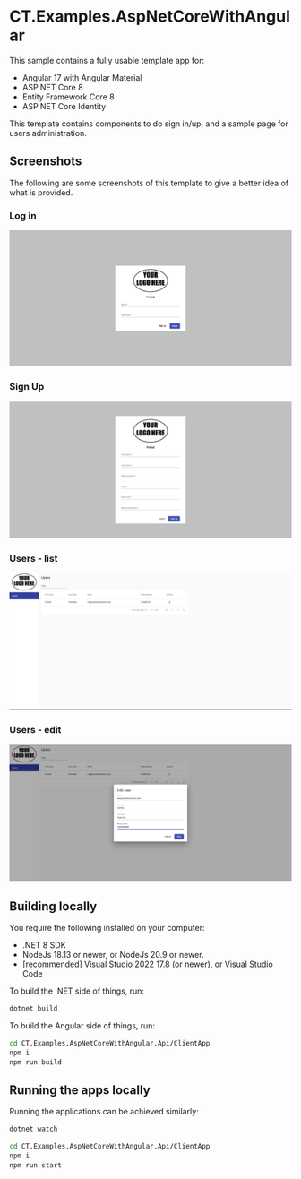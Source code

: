 # CT.Examples.AspNetCoreWithAngular

This sample contains a fully usable template app for:

* Angular 17 with Angular Material
* ASP.NET Core 8
* Entity Framework Core 8
* ASP.NET Core Identity

This template contains components to do sign in/up, and a sample page for users administration.

## Screenshots

The following are some screenshots of this template to give a better idea of what is provided.

### Log in

![Log in](/assets/login.png)

### Sign Up

![Sign up](/assets/signup.png)

### Users - list

![Users list](/assets/users.png)

### Users - edit

![Edit user](/assets/users-edit.png)

## Building locally

You require the following installed on your computer:

* .NET 8 SDK
* NodeJs 18.13 or newer, or NodeJs 20.9 or newer.
* [recommended] Visual Studio 2022 17.8 (or newer), or Visual Studio Code

To build the .NET side of things, run:

``` bash
dotnet build
```

To build the Angular side of things, run:

```bash
cd CT.Examples.AspNetCoreWithAngular.Api/ClientApp
npm i
npm run build
```

## Running the apps locally

Running the applications can be achieved similarly:

``` bash
dotnet watch
```

```bash
cd CT.Examples.AspNetCoreWithAngular.Api/ClientApp
npm i
npm run start
```
